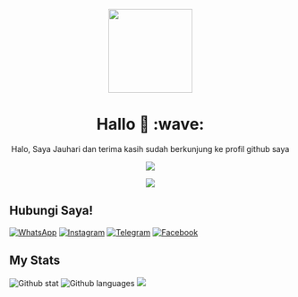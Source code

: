 <p align="center">
<img src="https://avatars.githubusercontent.com/jauhariq" width="150" height="150"/>
</p>
<h1 align='center'>Hallo 👋 :wave:</h1>
<p align='center'>Halo, Saya Jauhari dan terima kasih sudah berkunjung ke profil github saya</p>
<p align="center">
<a href="//Instagram.com/kalimat2anime"><img align="center" src="https://cardivo.vercel.app/api?name=Jauhariq&description=Halo,%20saya%20Jauhari%20dan%20saya%20hanyalah%20manusia%20yang%20ingin%20berguna%20bagi%20manusia%20yang%20lain%20%F0%9F%91%8B&image=https://avatars.githubusercontent.com/jauhariq&usqp=CAU&backgroundColor=%23ecf0f1&instagram=@kalimat2anime&github=Jauhariq&pattern=ticTacToe&colorPattern=%23eaeaea&site=bit.ly/Animown"/></a>
</p>
 
 
 <p align="center">
 <img src="https://komarev.com/ghpvc/?username=jauhariq&color=blue&label=Total Pengunjung Profil" />
 </p>

## Hubungi Saya!
[![WhatsApp](https://img.shields.io/badge/WhatsApp-25D366?style=for-the-badge&logo=whatsapp&logoColor=white)](https://wa.me/6283877698966)
[![Instagram](https://img.shields.io/badge/Instagram-pink?style=for-the-badge&logo=instagram&logoColor=red)](https://instagram.com/kalimat2anime)
[![Telegram](https://img.shields.io/badge/Telegram-blue?style=for-the-badge&logo=telegram&logoColor=white)](https://t.me/jauhariq)
[![Facebook](https://img.shields.io/badge/Facebook-9cf?style=for-the-badge&logo=facebook&logoColor=blue)](https://facebook.com/jauhari.afif7)

## My Stats
![Github stat](https://github-readme-stats.vercel.app/api?username=Jauhariq&theme=highcontrast&show_icons=true) 
![Github languages](https://github-readme-stats.vercel.app/api/top-langs/?username=Jauhariq&theme=great-gatsby)
![](https://github-profile-summary-cards.vercel.app/api/cards/profile-details?username=Jauhariq&theme=monokai)